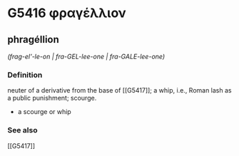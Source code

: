 # G5416 φραγέλλιον

## phragéllion

_(frag-el'-le-on | fra-GEL-lee-one | fra-GALE-lee-one)_

### Definition

neuter of a derivative from the base of [[G5417]]; a whip, i.e., Roman lash as a public punishment; scourge.

- a scourge or whip

### See also

[[G5417]]

